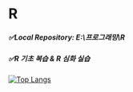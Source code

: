 # R
##### ✅Local Repository: E:\프로그래밍\R
##### ✅R 기초 복습 & R 심화 실습

[![Top Langs](https://github-readme-stats.vercel.app/api/top-langs/?username=Emma10003)](https://github.com/anuraghazra/github-readme-stats)
